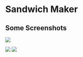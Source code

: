 # Sandwich Maker



## Some Screenshots
![](https://raw.githubusercontent.com/yitbarekgitore/Sandwich-Maker/master/screenshots/img1.PNG)

![](https://raw.githubusercontent.com/yitbarekgitore/Sandwich-Maker/master/screenshots/img2.PNG)
![](https://raw.githubusercontent.com/yitbarekgitore/Sandwich-Maker/master/screenshots/img3.PNG)
